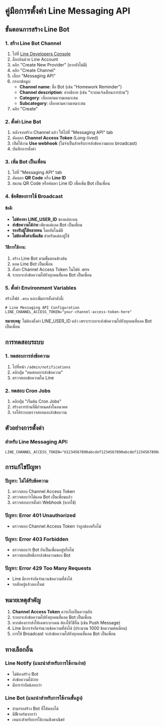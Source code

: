 # คู่มือการตั้งค่า Line Messaging API

## ขั้นตอนการสร้าง Line Bot

### 1. สร้าง Line Bot Channel

1. ไปที่ [Line Developers Console](https://developers.line.biz/)
2. ล็อกอินด้วย Line Account
3. คลิก "Create New Provider" (หากยังไม่มี)
4. คลิก "Create Channel"
5. เลือก "Messaging API"
6. กรอกข้อมูล:
   - **Channel name**: ชื่อ Bot (เช่น "Homework Reminder")
   - **Channel description**: คำอธิบาย (เช่น "ระบบแจ้งเตือนการบ้าน")
   - **Category**: เลือกตามความเหมาะสม
   - **Subcategory**: เลือกตามความเหมาะสม
7. คลิก "Create"

### 2. ตั้งค่า Line Bot

1. หลังจากสร้าง Channel แล้ว ให้ไปที่ "Messaging API" tab
2. คัดลอก **Channel Access Token** (Long-lived)
3. เปิดใช้งาน **Use webhook** (ไม่จำเป็นสำหรับการส่งข้อความแบบ broadcast)
4. บันทึกการตั้งค่า

### 3. เพิ่ม Bot เป็นเพื่อน

1. ไปที่ "Messaging API" tab
2. คัดลอก **QR Code** หรือ **Line ID**
3. สแกน QR Code หรือค้นหา Line ID เพื่อเพิ่ม Bot เป็นเพื่อน

### 4. ข้อดีของการใช้ Broadcast

#### ข้อดี:
- **ไม่ต้องหา LINE_USER_ID** ของแต่ละคน
- **ส่งข้อความได้ง่าย** เพียงแค่แอด Bot เป็นเพื่อน
- **รองรับผู้ใช้หลายคน** โดยอัตโนมัติ
- **ไม่ต้องตั้งค่าเพิ่มเติม** สำหรับแต่ละผู้ใช้

#### วิธีการใช้งาน:
1. สร้าง Line Bot ตามขั้นตอนข้างต้น
2. แอด Line Bot เป็นเพื่อน
3. ตั้งค่า Channel Access Token ในไฟล์ .env
4. ระบบจะส่งข้อความไปยังทุกคนที่แอด Bot เป็นเพื่อน

### 5. ตั้งค่า Environment Variables

สร้างไฟล์ `.env` และเพิ่มการตั้งค่าดังนี้:

```env
# Line Messaging API Configuration
LINE_CHANNEL_ACCESS_TOKEN="your-channel-access-token-here"
```

**หมายเหตุ:** ไม่ต้องตั้งค่า LINE_USER_ID แล้ว เพราะระบบจะส่งข้อความไปยังทุกคนที่แอด Bot เป็นเพื่อน

## การทดสอบระบบ

### 1. ทดสอบการส่งข้อความ

1. ไปที่หน้า `/admin/notifications`
2. คลิกปุ่ม "ทดสอบการส่งข้อความ"
3. ตรวจสอบข้อความใน Line

### 2. ทดสอบ Cron Jobs

1. คลิกปุ่ม "เริ่มต้น Cron Jobs"
2. สร้างการบ้านที่มีกำหนดส่งในอนาคต
3. รอให้ระบบตรวจสอบและส่งข้อความ

## ตัวอย่างการตั้งค่า

### สำหรับ Line Messaging API:
```env
LINE_CHANNEL_ACCESS_TOKEN="U1234567890abcdef1234567890abcdef1234567890abcdef1234567890abcdef"
```

## การแก้ไขปัญหา

### ปัญหา: ไม่ได้รับข้อความ
1. ตรวจสอบ Channel Access Token
2. ตรวจสอบว่าได้แอด Bot เป็นเพื่อนแล้ว
3. ตรวจสอบการตั้งค่า Webhook (หากใช้)

### ปัญหา: Error 401 Unauthorized
- ตรวจสอบ Channel Access Token ว่าถูกต้องหรือไม่

### ปัญหา: Error 403 Forbidden
- ตรวจสอบว่า Bot ยังเป็นเพื่อนอยู่หรือไม่
- ตรวจสอบสิทธิ์การส่งข้อความของ Bot

### ปัญหา: Error 429 Too Many Requests
- Line มีการจำกัดจำนวนข้อความที่ส่งได้
- รอสักครู่แล้วลองใหม่

## หมายเหตุสำคัญ

1. **Channel Access Token** ควรเก็บเป็นความลับ
2. ระบบจะส่งข้อความไปยังทุกคนที่แอด Bot เป็นเพื่อน
3. หากต้องการส่งให้เฉพาะบางคน ต้องใช้วิธีอื่น (เช่น Push Message)
4. Line มีการจำกัดจำนวนข้อความที่ส่งได้ (ประมาณ 1000 ข้อความต่อเดือน)
5. การใช้ Broadcast จะส่งข้อความไปยังทุกคนที่แอด Bot เป็นเพื่อน

## ทางเลือกอื่น

### Line Notify (แนะนำสำหรับการใช้งานง่าย)
- ไม่ต้องสร้าง Bot
- ส่งข้อความได้ง่าย
- มีการจำกัดน้อยกว่า

### Line Bot (แนะนำสำหรับการใช้งานขั้นสูง)
- สามารถสร้าง Bot ที่โต้ตอบได้
- มีฟีเจอร์มากกว่า
- เหมาะสำหรับการใช้งานเชิงพาณิชย์ 